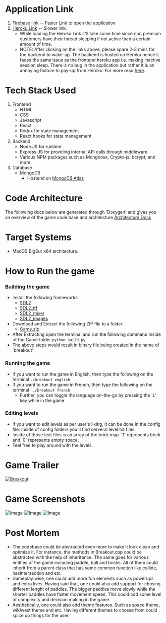 # Application Link

1. [Firebase link](https://travel-o-port.web.app) -- Faster Link to open the application
2. [Heroku Link](https://traveloport.herokuapp.com/) -- Slower link. 
    - While loading the Heroku Link it'll take some time since non premium customers have their thread sleeping if not active than a certain amount of time. 
    - NOTE: After clicking on the links above, please spare 2-3 mins for the backend to wake-up. The backend is hosted on Heroku hence it faces the same issue as the frontend heroku app i.e. making inactive session sleep. There is 
no bug in the application but rather it is an annoying feature to pay-up from Heroku. For more read [here](https://devcenter.heroku.com/articles/dynos#dyno-sleeping).

# Tech Stack Used
1. Frontend 
    - HTML
    - CSS
    - Javascript
    - React
    - Redux for state management 
    - React hooks for state management
2. Backend
    - Node.JS for runtime
    - Express.JS for providing internal API calls through middleware
    - Various NPM packages such as Mongoose, Crypto-js, bcrypt, and more. 
3. Database
    - MongoDB 
        - Hostend on [MongoDB Atlas](https://www.mongodb.com/cloud/atlas)

# Code Architecture 
The following docs below are generated through 'Doxygen' and gives you an overview of the game code base and architecture
[Architecture Docs](docs/html/index.html)

# Target Systems 
- MacOS BigSur x64 architecture. 

# How to Run the game 

### Building the game 
- Install the following frameworks 
    - [SDL2](https://lazyfoo.net/tutorials/SDL/01_hello_SDL/mac/index.php) 
    - [SDL2_ttf](https://www.libsdl.org/projects/SDL_ttf/)
    - [SDL2_mixer](https://www.libsdl.org/projects/SDL_mixer/)
    - [SDL2_images](https://www.libsdl.org/projects/SDL_image/)
- Download and Extract the following ZIP file to a folder. 
    - [Game.zip](Installation/Game.zip)
- After Extracting open the terminal and run the following command inside of the Game folder
    ``` python build.py ```
- The above steps would result in binary file being created in the name of 'breakout'

### Running the game 
- If you want to run the game in English, then type the following on the terminal ```./breakout english```
- If you want to run the game in French, then type the following on the terminal ``` ./breakout french```
    - Further, you can toggle the language on-the-go by pressing the 'L' key while in the game

### Editing levels
- If you want to edit levels as per user's liking, it can be done in the config file. Inside of config folders you'll find serveral level.txt files.
- Inside of those text files is an array of the brick map. '1' represents brick and '0' represents empty space. 
- Feel free to play around with the levels. 
# Game Trailer 
[![Breakout](https://res.cloudinary.com/marcomontalbano/image/upload/v1616032648/video_to_markdown/images/youtube--ZvIxED4Fa7E-c05b58ac6eb4c4700831b2b3070cd403.jpg)](https://youtu.be/ZvIxED4Fa7E "Breakout")

# Game Screenshots 
![Image](docs/media/screenshots/1.png)
![Image](docs/media/screenshots/2.png)
![Image](docs/media/screenshots/3.png)

# Post Mortem
- The codebase could be abstracted even more to make it look clean and optimize it. For instance, the methods in Breakout.cpp could be abstracted with the help of inheritance. The same goes for various entities of the game including paddle, ball and bricks. All of them could inherit from a parent class that has some common function like collide, hasIntersection and etc. 
 - Gameplay wise, one could add more fun elements such as powerups and extra lives. Having said that, one could also add support for chosing different lenght of paddles. The bigger paddles move slowly while the shorter paddles have faster movement speed. This could add some level of complexity and decision making in the game. 
 - Aesthetically, one could also add theme features. Such as  space theme, wildwest theme and etc. Having different themes to chosse from could spice up things for the user. 

